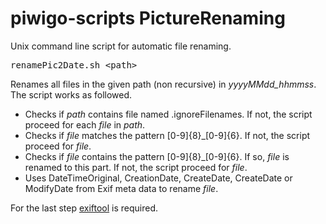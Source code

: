 # piwigo-scripts PictureRenaming
Unix command line script for automatic file renaming.

<pre>renamePic2Date.sh &lt;path></pre>
Renames all files in the given path (non recursive) in *yyyyMMdd_hhmmss*. The
script works as followed.

- Checks if *path* contains file named .ignoreFilenames. If not, the script 
proceed for each *file* in *path*.
- Checks if *file* matches the pattern [0-9]{8}_[0-9]{6}. If not, the script
proceed for *file*.
- Checks if *file* contains the pattern [0-9]{8}_[0-9]{6}. If so, *file* is
renamed to this part. If not, the script proceed for *file*.
- Uses DateTimeOriginal, CreationDate, CreateDate, CreateDate or ModifyDate
from Exif meta data to rename *file*.

For the last step [exiftool](http://www.sno.phy.queensu.ca/~phil/exiftool/) is required.
